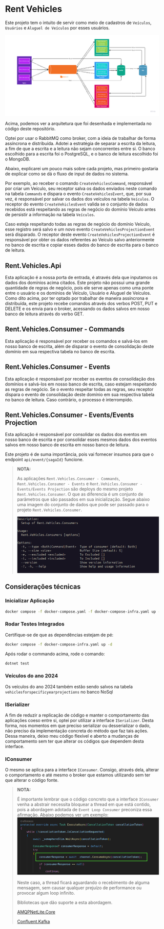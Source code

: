 # Rent Vehicles

Este projeto tem o intuito de servir como meio de cadastros de `Veículos`, `Usuários` e `Aluguel de Veículos` por esses usuários.

![Arquitetura](images/image.png)

Acima, podemos ver a arquitetura que foi desenhada e implementada no código deste repositório.

Optei por usar o RabbitMQ como broker, com a ideia de trabalhar de forma assíncrona e distribuída. Adotei a estratégia de separar a escrita da leitura, a fim de que a escrita e a leitura não sejam concorrentes entre si. O banco escolhido para a escrita foi o PostgreSQL, e o banco de leitura escolhido foi o MongoDB.

Abaixo, explicarei um pouco mais sobre cada projeto, mas primeiro gostaria de explicar como se dá o fluxo de input de dados no sistema.

Por exemplo, ao receber o comando `CreateVehiclesCommand`, responsável por criar um Veículo, seu receptor salva os dados enviados neste comando na tabela `Commands` e dispara o evento `CreateVehiclesEvent`, que, por sua vez, é responsável por salvar os dados dos veículos na tabela `Veículos`. O receptor do evento `CreateVehiclesEvent` valida se o conjunto de dados recebidos está respeitando as regras de negócio do domínio Veículo antes de persistir a informação na tabela `Veículos`.

Caso esteja respeitando todas as regras de negócio do domínio Veículo, esse registro será salvo e um novo evento `CreateVehiclesProjectionEvent` será disparado. O receptor deste evento `CreateVehiclesProjectionEvent` é responsável por obter os dados referentes ao Veículo salvo anteriormente no banco de escrita e copiar esses dados do banco de escrita para o banco de leitura.

## Rent.Vehicles.Api

Esta aplicação é a nossa porta de entrada, é através dela que inputamos os dados dos domínios acima citados. Este projeto não possui uma grande quantidade de regras de negócio, pois ele serve apenas como uma ponte entre o usuário e os domínios de Veículo, Usuário e Aluguel de Veículos. Como dito acima, por ter optado por trabalhar de maneira assíncrona e distribuída, este projeto recebe comandos através dos verbos POST, PUT e DELETE e os envia para o broker, acessando os dados salvos em nosso banco de leitura através do verbo GET.

## Rent.Vehicles.Consumer - Commands

Esta aplicação é responsável por receber os comandos e salvá-los em nosso banco de escrita, além de disparar o evento de consolidação deste domínio em sua respectiva tabela no banco de escrita.

## Rent.Vehicles.Consumer - Events

Esta aplicação é responsável por receber os eventos de consolidação dos domínios e salvá-los em nosso banco de escrita, caso estejam respeitando as regras de negócio. Se o evento respeitar todas as regras, seu receptor dispara o evento de consolidação deste domínio em sua respectiva tabela no banco de leitura. Caso contrário, o processo é interrompido.

## Rent.Vehicles.Consumer - Events/Events Projection

Esta aplicação é responsável por consolidar os dados dos eventos em nosso banco de escrita e por consolidar esses mesmos dados dos eventos salvos em nosso banco de escrita em nosso banco de leitura.

Este projeto é de suma importância, pois vai fornecer insumos para que o endpoint `api/event/{sagaId}` funcione.

> **NOTA:**
>
> As aplicações `Rent.Vehicles.Consumer - Commands`, `Rent.Vehicles.Consumer - Events` e `Rent.Vehicles.Consumer - Events/Events Projection` são deploys do mesmo projeto `Rent.Vehicles.Consumer`. O que as diferencia é um conjunto de parâmetros que são passados em sua inicialização. Segue abaixo uma imagem do conjunto de dados que pode ser passado para o projeto `Rent.Vehicles.Consumer`.
>
> ![Parâmetros](images/consumer.cli.png)

## Considerações técnicas

### Inicializar Aplicação

```sh
docker compose -f docker-compose.yaml -f docker-compose-infra.yaml up -d
```

### Rodar Testes Integrados

Certifique-se de que as dependências estejam de pé:

```sh
docker compose -f docker-compose-infra.yaml up -d
```

Após rodar o commando acima, rode o comando:

```sh
dotnet test
```

### Veículos do ano 2024

Os veículos do ano 2024 também estão sendo salvos na tabela `vehiclesforspecificyearprojections` no banco NoSql

### ISerializer

A fim de reduzir a replicação de código e manter o comportamento das aplicações coeso entre si, optei por utilizar a interface `ISerializer`. Desta forma, nos momentos em que preciso serializar ou desserializar o dado, não preciso da implementação concreta do método que faz tais ações. Dessa maneira, deixo meu código flexível e aberto a mudanças de comportamento sem ter que alterar os códigos que dependem desta interface.

### IConsumer

O mesmo se aplica para a interface `IConsumer`. Consigo, através dela, alterar o comportamento e até mesmo o broker que estamos utilizando sem ter que alterar o código fonte.

> **NOTA:**
>
> É importante lembrar que o código concreto que a interface `IConsumer` venha a abstrair necessita bloquear a thread em que está contido, pois a abordagem adotada de `Event Loop Consumer` preconiza essa afirmação. Abaixo podemos ver um exemplo:
> ![IConsumer](images/consumer.Iconsumer.png)
>
> Neste caso, a thread ficará aguardando o recebimento de alguma mensagem, sem causar qualquer prejuízo de performance ou provocar algum loop infinito.
>
> Bibliotecas que dão suporte a esta abordagem.
>
> [AMQPNetLite.Core](https://www.nuget.org/packages/AMQPNetLite.Core)
>
> [Confluent.Kafka](https://www.nuget.org/packages/Confluent.Kafka)